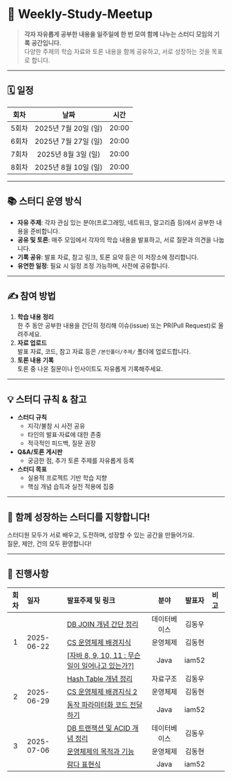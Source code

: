 # 🌟 Weekly-Study-Meetup

> **각자 자유롭게 공부한 내용을 일주일에 한 번 모여 함께 나누는 스터디 모임의 기록 공간입니다.**  
> 다양한 주제의 학습 자료와 토론 내용을 함께 공유하고, 서로 성장하는 것을 목표로 합니다.

---

## 🗓️ 일정

| 회차  | 날짜                  | 시간    |
|:-----:|:---------------------:|:-------:|
| 5회차 | 2025년 7월 20일 (일)  | 20:00   |
| 6회차 | 2025년 7월 27일 (일)  | 20:00   |
| 7회차 | 2025년 8월 3일 (일)   | 20:00   |
| 8회차 | 2025년 8월 10일 (일)  | 20:00   |

---

## 📚 스터디 운영 방식

- **자유 주제**: 각자 관심 있는 분야(프로그래밍, 네트워크, 알고리즘 등)에서 공부한 내용을 준비합니다.
- **공유 및 토론**: 매주 모임에서 각자의 학습 내용을 발표하고, 서로 질문과 의견을 나눕니다.
- **기록 공유**: 발표 자료, 참고 링크, 토론 요약 등은 이 저장소에 정리합니다.
- **유연한 일정**: 필요 시 일정 조정 가능하며, 사전에 공유합니다.

---

## ✍️ 참여 방법

1. **학습 내용 정리**  
   한 주 동안 공부한 내용을 간단히 정리해 이슈(issue) 또는 PR(Pull Request)로 올려주세요.
2. **자료 업로드**  
   발표 자료, 코드, 참고 자료 등은 `/본인폴더/주제/` 폴더에 업로드합니다.
3. **토론 내용 기록**  
   토론 중 나온 질문이나 인사이트도 자유롭게 기록해주세요.

---

## 💡 스터디 규칙 & 참고

- **스터디 규칙**
  - 지각/불참 시 사전 공유
  - 타인의 발표·자료에 대한 존중
  - 적극적인 피드백, 질문 권장
- **Q&A/토론 게시판**
  - 궁금한 점, 추가 토론 주제를 자유롭게 등록
- **스터디 목표**
  - 실용적 프로젝트 기반 학습 지향
  - 핵심 개념 습득과 실전 적용에 집중

---

## 🙌 함께 성장하는 스터디를 지향합니다!

스터디원 모두가 서로 배우고, 도전하며, 성장할 수 있는 공간을 만들어가요.  
질문, 제안, 건의 모두 환영합니다!

---

## 📝 진행사항 

<table>
  <thead>
    <tr>
      <th style="text-align: center;">회차</th>
      <th style="text-align: left;">일자</th>
      <th style="text-align: left;">발표주제 및 링크</th>
      <th style="text-align: center;">분야</th>
      <th style="text-align: center;">발표자</th>
      <th style="text-align: left;">비고</th>
    </tr>
  </thead>
  <tbody>
    <!-- 1회차 그룹 (총 3줄) -->
    <tr>
      <td rowspan="3" style="text-align: center; vertical-align: middle;">1</td>
      <td rowspan="3" style="text-align: left; vertical-align: middle;">2025-06-22</td>
      <td style="text-align: left;"><a href="https://dongwookim4343.tistory.com/2">DB JOIN 개념 간단 정리</a></td>
      <td style="text-align: center;">데이터베이스</td>
      <td style="text-align: center;">김동우</td>
      <td style="text-align: left;"></td>
    </tr>
    <tr>
      <!-- 1회차의 두 번째 줄 회차, 일자 칸 생략-->
      <td style="text-align: left;"><a href="https://github.com/Technology-Research-Lab/Weekly-Study-Meetup/blob/main/donghyun/backgroundofoperatingsystem/backgroud/background_1.md">CS 운영체제 배경지식</td>
      <td style="text-align: center;">운영체제</td>
      <td style="text-align: center;">김동현</td>
      <td style="text-align: left;"></td>
    </tr>
    <tr>
      <!-- 1회차의 세 번째 줄  -->
      <td style="text-align: left;"><a href="https://github.com/Technology-Research-Lab/Weekly-Study-Meetup/blob/main/ois/ModernJavaInAction/Chapter1.md">[자바 8, 9, 10, 11 : 무슨 일이 일어나고 있는가?]</td>
      <td style="text-align: center;">Java</td>
      <td style="text-align: center;">iam52</td>
      <td style="text-align: left;"></td>
    </tr>
    <!-- 2회차 그룹 (총 3줄) -->
    <tr>
      <td rowspan="3" style="text-align: center; vertical-align: middle;">2</td>
      <td rowspan="3" style="text-align: left; vertical-align: middle;">2025-06-29</td>
      <td style="text-align: left;"><a href="https://dongwookim4343.tistory.com/3">Hash Table 개념 정리</a></td>
      <td style="text-align: center;">자료구조</td>
      <td style="text-align: center;">김동우</td>
      <td style="text-align: left;"></td>
    </tr>
    <tr>
      <!-- 2회차의 두 번째 줄 회차, 일자 칸 생략-->
      <td style="text-align: left;"><a href="https://github.com/Technology-Research-Lab/Weekly-Study-Meetup/blob/main/donghyun/backgroundofoperatingsystem/backgroud/background_2.md">CS 운영체제 배경지식 2</td>
      <td style="text-align: center;">운영체제</td>
      <td style="text-align: center;">김동현</td>
      <td style="text-align: left;"></td>
    </tr>
    <tr>
      <!-- 2회차의 세 번째 줄 회차, 일자 칸 생략-->
      <td style="text-align: left;"><a href="https://github.com/Technology-Research-Lab/Weekly-Study-Meetup/blob/main/ois/ModernJavaInAction/Chapter2.md">동작 파라미터화 코드 전달하기</td>
      <td style="text-align: center;">Java</td>
      <td style="text-align: center;">iam52</td>
      <td style="text-align: left;"></td>
    </tr>
     <!-- 3회차 그룹 (총 3줄) -->
    <tr>
      <td rowspan="3" style="text-align: center; vertical-align: middle;">3</td>
      <td rowspan="3" style="text-align: left; vertical-align: middle;">2025-07-06</td>
      <td style="text-align: left;"><a href="https://dongwookim4343.tistory.com/2">DB 트랜잭션 및 ACID 개념 정리</a></td>
      <td style="text-align: center;">데이터베이스</td>
      <td style="text-align: center;">김동우</td>
      <td style="text-align: left;"></td>
    </tr>
    <tr>
      <!-- 3회차의 두 번째 줄 회차, 일자 칸 생략-->
      <td style="text-align: left;"><a href="https://github.com/Technology-Research-Lab/Weekly-Study-Meetup/blob/main/donghyun/backgroundofoperatingsystem/os/os(1).md">운영체제의 목적과 기능</td>
      <td style="text-align: center;">운영체제</td>
      <td style="text-align: center;">김동현</td>
      <td style="text-align: left;"></td>
    </tr>
    <tr>
      <!-- 3회차의 세 번째 줄 회차, 일자 칸 생략-->
      <td style="text-align: left;"><a href="https://github.com/Technology-Research-Lab/Weekly-Study-Meetup/blob/main/ois/ModernJavaInAction/Chapter3.md">람다 표현식</td>
      <td style="text-align: center;">Java</td>
      <td style="text-align: center;">iam52</td>
      <td style="text-align: left;"></td>
    </tr>
  </tbody>
</table>
